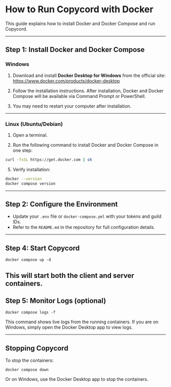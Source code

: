 # How to Run Copycord with Docker

This guide explains how to install Docker and Docker Compose and run Copycord.

---

## Step 1: Install Docker and Docker Compose

### Windows
1. Download and install **Docker Desktop for Windows** from the official site:
   https://www.docker.com/products/docker-desktop

2. Follow the installation instructions. After installation, Docker and Docker Compose will be available via Command Prompt or PowerShell.

3. You may need to restart your computer after installation.

---

### Linux (Ubuntu/Debian)
1. Open a terminal.

2. Run the following command to install Docker and Docker Compose in one step:

```bash
curl -fsSL https://get.docker.com | sh
```

5. Verify installation:

```bash
docker --version
docker compose version
```

---

## Step 2: Configure the Environment

- Update your `.env` file or `docker-compose.yml` with your tokens and guild IDs.
- Refer to the `README.md` in the repository for full configuration details.

---

## Step 4: Start Copycord

```
docker compose up -d
```

This will start both the client and server containers.
---

## Step 5: Monitor Logs (optional)

```
docker compose logs -f
```

This command shows live logs from the running containers. If you are on Windows, simply open the Docker Desktop app to view logs.

---

## Stopping Copycord

To stop the containers:

```
docker compose down
```

Or on Windows, use the Docker Desktop app to stop the containers.
